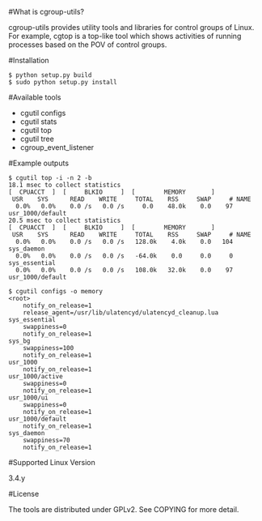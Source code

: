 #What is cgroup-utils?

cgroup-utils provides utility tools and libraries for control groups of Linux.
For example, cgtop is a top-like tool which shows activities of running processes based on the POV of control groups.


#Installation

    $ python setup.py build
    $ sudo python setup.py install

#Available tools
- cgutil configs
- cgutil stats
- cgutil top
- cgutil tree
- cgroup_event_listener

#Example outputs

    $ cgutil top -i -n 2 -b
    18.1 msec to collect statistics
    [  CPUACCT  ]  [     BLKIO     ]  [        MEMORY       ]
     USR    SYS      READ    WRITE     TOTAL    RSS     SWAP     # NAME
      0.0%   0.0%    0.0 /s   0.0 /s     0.0    48.0k    0.0    97 usr_1000/default
    20.5 msec to collect statistics
    [  CPUACCT  ]  [     BLKIO     ]  [        MEMORY       ]
     USR    SYS      READ    WRITE     TOTAL    RSS     SWAP     # NAME
      0.0%   0.0%    0.0 /s   0.0 /s   128.0k    4.0k    0.0   104 sys_daemon
      0.0%   0.0%    0.0 /s   0.0 /s   -64.0k    0.0     0.0     0 sys_essential
      0.0%   0.0%    0.0 /s   0.0 /s   108.0k   32.0k    0.0    97 usr_1000/default

    $ cgutil configs -o memory
    <root>
    	notify_on_release=1
    	release_agent=/usr/lib/ulatencyd/ulatencyd_cleanup.lua
    sys_essential
    	swappiness=0
    	notify_on_release=1
    sys_bg
    	swappiness=100
    	notify_on_release=1
    usr_1000
    	notify_on_release=1
    usr_1000/active
    	swappiness=0
    	notify_on_release=1
    usr_1000/ui
    	swappiness=0
    	notify_on_release=1
    usr_1000/default
    	notify_on_release=1
    sys_daemon
    	swappiness=70
    	notify_on_release=1

#Supported Linux Version

3.4.y

#License

The tools are distributed under GPLv2. See COPYING for more detail.
